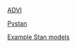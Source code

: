 [ADVI](https://arxiv.org/pdf/1506.03431.pdf)

[Pystan](https://pystan.readthedocs.io/en/latest/)

[Example Stan models](https://github.com/stan-dev/example-models)
